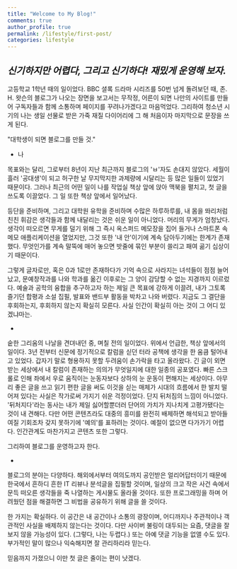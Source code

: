 ```yaml
---
title: "Welcome to My Blog!"
comments: true
author_profile: true
permalink: /lifestyle/first-post/
categories: lifestyle
---
```


*신기하지만 어렵다, 그리고 신기하다! 재밌게 운영해 보자.*
-

고등학교 1학년 때의 일이었다. BBC 셜록 드라마 시리즈를 50번 넘게 돌려보던 때, 존. H. 왓슨의 블로그가 나오는 장면을 보고서는 무작정, 어른이 되면 나만의 사이트를 만들어 구독자들과 함께 소통하며 페이지를 꾸려나가겠다고 마음먹었다. 그리하여 청소년 시기의 나는 생일 선물로 받은 가죽 재질 다이어리에 그 해 처음이자 마지막으로 문장을 쓰게 된다.

 "대학생이 되면 블로그를 만들 것."

- 나

 목표와는 달리, 그로부터 8년이 지난 최근까지 블로그의 'ㅂ'자도 손대지 않았다. 세월이 흘러 '공대생'이 되고 허구한 날 무지막지한 과제량에 시달리는 등 많은 일들이 있었기 때문이다. 그러나 최근의 어떤 일이 나를 작업실 책상 앞에 앉아 맥북을 펼치고, 첫 글을 쓰도록 이끌었다. 그 일 또한 책상 앞에서 일어났다.

 등단을 준비하며, 그리고 대학원 유학을 준비하며 수많은 하루하루를, 내 몸을 똬리처럼 친친 휘감은 생각들과 함께 내달리는 것은 쉬운 일이 아니었다. 머리의 무게가 엄청났다. 생각이 떠오르면 무게를 덜기 위해 그 즉시 옥스퍼드 메모장을 집어 들거나 스마트폰 속 메모 애플리케이션을 열었지만, 그것 또한 '내 안'이기에 계속 담아두기에는 한계가 존재했다. 무엇인가를 계속 말뚝에 매어 놓으면 밧줄에 묶인 부분이 쓸리고 패여 곪기 십상이기 때문이다.

 그렇게 글자로만, 혹은 0과 1로만 존재하다가 기억 속으로 사라지는 녀석들이 점점 늘어났고, 문예창작과를 나와 학과를 옮긴 이후로는 그 양이 감당할 수 없는 지경까지 이르렀다. 예술과 공학의 융합을 추구하고자 하는 제일 큰 목표에 강하게 이끌려, 내가 그토록 즐기던 합평과 소설 집필, 발표와 밴드부 활동을 박차고 나와 버렸다. 지금도 그 결단을 후회하는지, 후회하지 않는지 확실히 모른다. 사실 인간이 확실히 아는 것이 그 어디 있겠냐마는.

-

 숱한 그리움의 나날을 견뎌내던 중, 며칠 전의 일이었다. 위에서 언급한, 책상 앞에서의 일이다. 3년 전부터 신문에 정기적으로 칼럼을 싣던 터라 공책에 생각을 한 움큼 털어내고 있었다. 갑자기 말로 형용하지 못할 두려움이 손가락을 타고 올라왔다. 긴 글이 외면받는 세상에서 내 칼럼이 존재하는 의의가 무엇일지에 대한 일종의 공포였다. 빠른 스크롤로 인해 좌에서 우로 움직이는 눈동자보다 상하의 눈 운동이 편해지는 세상이다. 아무리 좋은 글을 쓰고 읽기 편한 글을 써도 이것을 싣는 매체가 시대의 흐름에서 한 발치 떨어져 있다는 사실은 작가로써 가지기 쉬운 걱정이었다. 단지 뒤처짐의 느낌이 아니었다. '뒤처지다'라는 동사는 내가 제일 싫어할뿐더러 단어의 가치가 지나치게 고평가됐다는 것이 내 견해다. 다만 어떤 콘텐츠라도 대중의 흥미를 완전히 배제하면 해석되고 받아들여질 기회조차 갖지 못하기에 '예의'를 표하려는 것이다. 예절이 없으면 다가가기 어렵다. 인간관계도 마찬가지고 콘텐츠 또한 그렇다.

 그리하여 블로그를 운영하고자 한다.

-

 블로그의 분야는 다양하다. 해외에서부터 여의도까지 공인받은 얼리어답터이기 때문에 한국에서 흔하디 흔한 IT 리뷰나 분석글을 집필할 것이며, 일상의 크고 작은 사건 속에서 문득 떠오른 생각들을 죽 나열하는 게시물도 올라올 것이다. 또한 프로그래밍을 하며 어려웠던 점을 해결하면 그 비법을 공유하기 위해 글을 쓸 것이다. 

 한 가지는 확실하다. 이 공간은 내 공간이나 소통의 광장이며, 어디까지나 주관적이나 객관적인 사실을 배제하지 않는다는 것이다. 다만 사이버 불링이 대두되는 요즘, 댓글을 잘 보지 않을 가능성이 있다. (그렇다, 나는 두렵다.) 또는 아예 댓글 기능을 없앨 수도 있다. 부가적인 말이 많으나 익숙해지면 잘 관리하리라 믿는다.

 믿음까지 가졌으니 이만 첫 글은 줄이는 편이 낫겠다.
